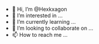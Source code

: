 - 👋 Hi, I’m @Hexkxagon
- 👀 I’m interested in ...
- 🌱 I’m currently learning ...
- 💞️ I’m looking to collaborate on ...
- 📫 How to reach me ...

<!---
Hexkxagon/Hexkxagon is a ✨ special ✨ repository because its `README.md` (this file) appears on your GitHub profile.
You can click the Preview link to take a look at your changes.
--->
